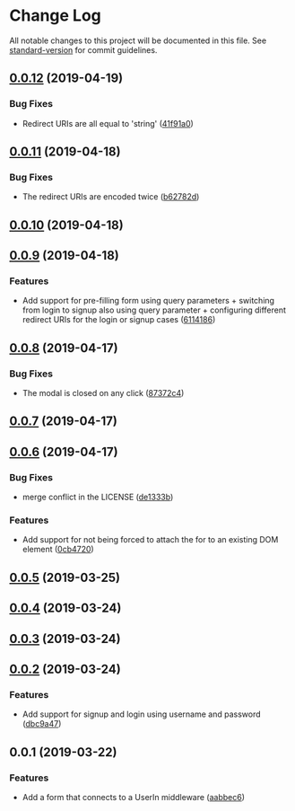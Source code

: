 # Change Log

All notable changes to this project will be documented in this file. See [standard-version](https://github.com/conventional-changelog/standard-version) for commit guidelines.

<a name="0.0.12"></a>
## [0.0.12](https://github.com/nicolasdao/userin-form-gray-quail/compare/v0.0.11...v0.0.12) (2019-04-19)


### Bug Fixes

* Redirect URIs are all equal to 'string' ([41f91a0](https://github.com/nicolasdao/userin-form-gray-quail/commit/41f91a0))



<a name="0.0.11"></a>
## [0.0.11](https://github.com/nicolasdao/userin-form-gray-quail/compare/v0.0.10...v0.0.11) (2019-04-18)


### Bug Fixes

* The redirect URIs are encoded twice ([b62782d](https://github.com/nicolasdao/userin-form-gray-quail/commit/b62782d))



<a name="0.0.10"></a>
## [0.0.10](https://github.com/nicolasdao/userin-form-gray-quail/compare/v0.0.9...v0.0.10) (2019-04-18)



<a name="0.0.9"></a>
## [0.0.9](https://github.com/nicolasdao/userin-form-gray-quail/compare/v0.0.8...v0.0.9) (2019-04-18)


### Features

* Add support for pre-filling form using query parameters + switching from login to signup also using query parameter + configuring different redirect URIs for the login or signup cases ([6114186](https://github.com/nicolasdao/userin-form-gray-quail/commit/6114186))



<a name="0.0.8"></a>
## [0.0.8](https://github.com/nicolasdao/userin-form-gray-quail/compare/v0.0.7...v0.0.8) (2019-04-17)


### Bug Fixes

* The modal is closed on any click ([87372c4](https://github.com/nicolasdao/userin-form-gray-quail/commit/87372c4))



<a name="0.0.7"></a>
## [0.0.7](https://github.com/nicolasdao/userin-form-gray-quail/compare/v0.0.6...v0.0.7) (2019-04-17)



<a name="0.0.6"></a>
## [0.0.6](https://github.com/nicolasdao/userin-form-gray-quail/compare/v0.0.5...v0.0.6) (2019-04-17)


### Bug Fixes

* merge conflict in the LICENSE ([de1333b](https://github.com/nicolasdao/userin-form-gray-quail/commit/de1333b))


### Features

* Add support for not being forced to attach the for to an existing DOM element ([0cb4720](https://github.com/nicolasdao/userin-form-gray-quail/commit/0cb4720))



<a name="0.0.5"></a>
## [0.0.5](https://github.com/nicolasdao/userin-form-gray-quail/compare/v0.0.4...v0.0.5) (2019-03-25)



<a name="0.0.4"></a>
## [0.0.4](https://github.com/nicolasdao/userin-form-gray-quail/compare/v0.0.3...v0.0.4) (2019-03-24)



<a name="0.0.3"></a>
## [0.0.3](https://github.com/nicolasdao/userin-form-gray-quail/compare/v0.0.2...v0.0.3) (2019-03-24)



<a name="0.0.2"></a>
## [0.0.2](https://github.com/nicolasdao/userin-form-gray-quail/compare/v0.0.1...v0.0.2) (2019-03-24)


### Features

* Add support for signup and login using username and password ([dbc9a47](https://github.com/nicolasdao/userin-form-gray-quail/commit/dbc9a47))



<a name="0.0.1"></a>
## 0.0.1 (2019-03-22)


### Features

* Add a form that connects to a UserIn middleware ([aabbec6](https://github.com/nicolasdao/userin-form-gray-quail/commit/aabbec6))
